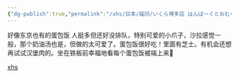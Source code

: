 ```yaml
---
{"dg-publish":true,"permalink":"/xhs/日本/福冈/いくら博多店 はんばーぐとおむらいすのお店/","tags":["rednote","福冈"],"created":"2025-03-20T23:35:45.635+08:00","updated":"2025-03-21T00:03:07.907+08:00"}
---
```


好像东京也有的蛋包饭 人挺多但还好没排队，特别可爱的小爪子，沙拉感觉一般，那个奶油汤也是，但做的太可爱了。蛋包饭很好吃！里面有芝士。有机会还想再试试汉堡肉的。坐在铁板前幸福地看每个蛋包饭被端上来🥺

[xhs](https://www.xiaohongshu.com/explore/672a560a000000003c01fc83?xsec_token=ABD3ui-4sBoQI1Ae4AKTfOp3Cvxu59uiEWh6NHdYJel-c=&xsec_source=pc_user)